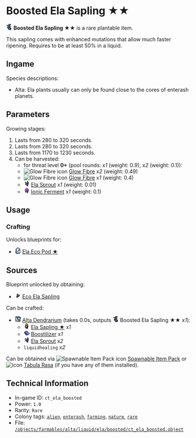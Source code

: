 # Boosted Ela Sapling ★★

<img src="https://raw.githubusercontent.com/Ceterai/Enternia/main/objects/farmables/alta/liquid/ela/boosted/icon.png" alt="Boosted Ela Sapling ★★ icon" loading="lazy" height="16px" width="auto" /> **Boosted Ela Sapling ★★** is a rare plantable item.

This sapling comes with enhanced mutations that allow much faster ripening. Requires to be at least 50% in a liquid.

## Ingame

Species descriptions:

- Alta: Ela plants usually can only be found close to the cores of enterash planets.

## Parameters

Growing stages:

1. Lasts from 280 to 320 seconds.
2. Lasts from 280 to 320 seconds.
3. Lasts from 1170 to 1230 seconds.
4. Can be harvested:
   - for threat level **0+** (pool rounds: x*1* (weight: 0.9), x*2* (weight: 0.1)):
   - <img src="https://starbounder.org/mediawiki/images/f/f8/Glow_Fibre.png" alt="Glow Fibre icon" loading="lazy" height="14px" width="15px" /> [Glow Fibre](https://starbounder.org/Glow_Fibre) x*2* (weight: 0.49)
   - <img src="https://starbounder.org/mediawiki/images/f/f8/Glow_Fibre.png" alt="Glow Fibre icon" loading="lazy" height="14px" width="15px" /> [Glow Fibre](https://starbounder.org/Glow_Fibre) x*1* (weight: 0.4)
   - <img src="https://raw.githubusercontent.com/Ceterai/Enternia/main/objects/farmables/alta/liquid/ela/icon.png" alt="Ela Sprout icon" loading="lazy" height="16px" width="auto" /> [Ela Sprout](https://ceterai.github.io/MyEnternia/Wiki/ElaSprout) x*1* (weight: 0.01)
   - <img src="https://raw.githubusercontent.com/Ceterai/Enternia/main/items/generic/produce/ct_ionic_sap.png" alt="Ionic Ferment icon" loading="lazy" height="16px" width="auto" /> [Ionic Ferment](https://ceterai.github.io/MyEnternia/Wiki/IonicFerment) x*1* (weight: 0.1)

## Usage

### Crafting

Unlocks blueprints for:

- <img src="https://raw.githubusercontent.com/Ceterai/Enternia/main/objects/farmables/alta/liquid/ela/pod/icon.png" alt="Ela Eco Pod ★ icon" loading="lazy" height="16px" width="auto" /> [Ela Eco Pod ★](https://ceterai.github.io/MyEnternia/Wiki/ElaEcoPod)

## Sources

Blueprint unlocked by obtaining:

- <img src="https://raw.githubusercontent.com/Ceterai/Enternia/main/objects/farmables/alta/liquid/ela/eco/icon.png" alt="Eco Ela Sapling icon" loading="lazy" height="16px" width="auto" /> [Eco Ela Sapling](https://ceterai.github.io/MyEnternia/Wiki/EcoElaSapling)

Can be crafted:

- ![ ](https://raw.githubusercontent.com/Ceterai/Enternia/main/objects/alta/crafting/dendrarium/icon.png) [Alta Dendrarium](https://ceterai.github.io/MyEnternia/Wiki/AltaDendrarium) (takes 0.0s, outputs <img src="https://raw.githubusercontent.com/Ceterai/Enternia/main/objects/farmables/alta/liquid/ela/boosted/icon.png" alt="Boosted Ela Sapling ★★ icon" loading="lazy" height="16px" width="auto" /> Boosted Ela Sapling ★★ x*1*):
  - <img src="https://raw.githubusercontent.com/Ceterai/Enternia/main/objects/farmables/alta/liquid/ela/sapling/icon.png" alt="Ela Sapling ★ icon" loading="lazy" height="16px" width="auto" /> [Ela Sapling ★](https://ceterai.github.io/MyEnternia/Wiki/ElaSapling) x*1*
  - <img src="https://raw.githubusercontent.com/Ceterai/Enternia/main/items/active/alta/tools/fertilize/ct_boost_fertilizer.png" alt="Boostilizer icon" loading="lazy" height="16px" width="auto" /> [Boostilizer](https://ceterai.github.io/MyEnternia/Wiki/Boostilizer) x*1*
  - <img src="https://raw.githubusercontent.com/Ceterai/Enternia/main/objects/farmables/alta/liquid/ela/icon.png" alt="Ela Sprout icon" loading="lazy" height="16px" width="auto" /> [Ela Sprout](https://ceterai.github.io/MyEnternia/Wiki/ElaSprout) x*2*
  - `liquidhealing` x*2*

Can be obtained via <img src="https://raw.githubusercontent.com/Silverfeelin/Starbound-SpawnableItemPack/master/interface/sip/iconSmall.png" alt="Spawnable Item Pack icon" width="18" height="14"/> [Spawnable Item Pack](https://steamcommunity.com/sharedfiles/filedetails/?id=733665104) or <img src="https://steamuserimages-a.akamaihd.net/ugc/263843960696222713/3EC9A7C005541F7D577EBCB8C5736B4EFC9973D6/" alt="icon" width="8" height="12"/> [Tabula Rasa](https://community.playstarbound.com/resources/the-tabula-rasa.3222/) (if you have any of them installed).

## Technical Information

- In-game ID: `ct_ela_boosted`
- Power: `1.0`
- Rarity: `Rare`
- Colony tags: [`alien`](https://ceterai.github.io/MyEnternia/Wiki/Tags/Alien), [`enterash`](https://ceterai.github.io/MyEnternia/Wiki/Tags/Enterash), [`farming`](https://ceterai.github.io/MyEnternia/Wiki/Tags/Farming), [`nature`](https://ceterai.github.io/MyEnternia/Wiki/Tags/Nature), [`rare`](https://ceterai.github.io/MyEnternia/Wiki/Tags/Rare)
- File: [`/objects/farmables/alta/liquid/ela/boosted/ct_ela_boosted.object`](https://github.com/Ceterai/Enternia/blob/main/objects/farmables/alta/liquid/ela/boosted/ct_ela_boosted.object)
